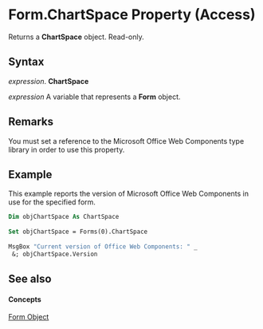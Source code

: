 
# Form.ChartSpace Property (Access)

Returns a  **ChartSpace** object. Read-only.


## Syntax

 _expression_. **ChartSpace**

 _expression_ A variable that represents a **Form** object.


## Remarks

You must set a reference to the Microsoft Office Web Components type library in order to use this property.


## Example

This example reports the version of Microsoft Office Web Components in use for the specified form.


```vb
Dim objChartSpace As ChartSpace 
 
Set objChartSpace = Forms(0).ChartSpace 
 
MsgBox "Current version of Office Web Components: " _ 
 &; objChartSpace.Version 

```


## See also


#### Concepts


[Form Object](72ef9219-142b-b690-b696-3eba9a5d4522.md)
